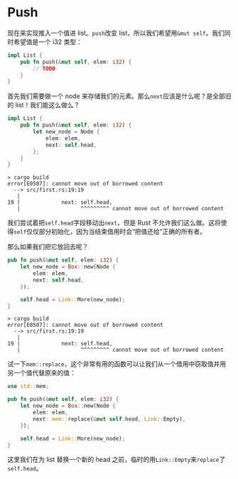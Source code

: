 # Push

现在来实现推入一个值进 list。`push`改变 list，所以我们希望用`&mut self`。我们同时希望值是一个 i32 类型：

```rust
impl List {
    pub fn push(&mut self, elem: i32) {
        // TODO
    }
}
```

首先我们需要做一个 node 来存储我们的元素。那么`next`应该是什么呢？是全部旧的 list！我们能这么做么？

```rust
impl List {
    pub fn push(&mut self, elem: i32) {
        let new_node = Node {
            elem: elem,
            next: self.head,
        };
    }
}
```

```null
> cargo build
error[E0507]: cannot move out of borrowed content
  --> src/first.rs:19:19
   |
19 |             next: self.head,
   |                   ^^^^^^^^^ cannot move out of borrowed content
```

我们尝试着把`self.head`字段移动出`next`，但是 Rust 不允许我们这么做。这将使得`self`仅仅部分初始化，因为当结束借用时会“把值还给”正确的所有者。

那么如果我们把它放回去呢？

```rust
pub fn push(&mut self, elem: i32) {
    let new_node = Box::new(Node {
        elem: elem,
        next: self.head,
    });

    self.head = Link::More(new_node);
}
```

```null
> cargo build
error[E0507]: cannot move out of borrowed content
  --> src/first.rs:19:19
   |
19 |             next: self.head,
   |                   ^^^^^^^^^ cannot move out of borrowed content
```

试一下`mem::replace`，这个非常有用的函数可以让我们从一个借用中窃取值并用另一个值代替原来的值：

```rust
use std::mem;

pub fn push(&mut self, elem: i32) {
    let new_node = Box::new(Node {
        elem: elem,
        next: mem::replace(&mut self.head, Link::Empty),
    });

    self.head = Link::More(new_node);
}
```

这里我们在为 list 替换一个新的 head 之前，临时的用`Link::Empty`来`replace`了`self.head`。
